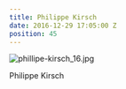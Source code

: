 ```yaml
---
title: Philippe Kirsch
date: 2016-12-29 17:05:00 Z
position: 45
---
```


![phillipe-kirsch_16.jpg](/uploads/phillipe-kirsch_16.jpg)

Philippe Kirsch